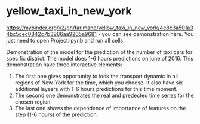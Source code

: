 # yellow_taxi_in_new_york
https://mybinder.org/v2/gh/farimano/yellow_taxi_in_new_york/4e8c3a501a34bc5cec0842c7b3986aa9205a9681 - you can see demonstration here. You just need to open Project.ipynb and run all cells.  
  
Demonstration of the model for the prediction of the number of taxi cars for specific district. The model does 1-6 hours predictions on june of 2016. This demonstration have three interactive elements:  
1) The first one gives opportunity to look the transport dynamic in all regions of New-York for the time, which you choose. It also have six additional layesrs with 1-6 hours predictions for this time moment.  
2) The second one demonstrates the real and predected time series for the chosen region.
3) The last one shows the dependence of importance of features on the step (1-6 hours) of the prediction.
